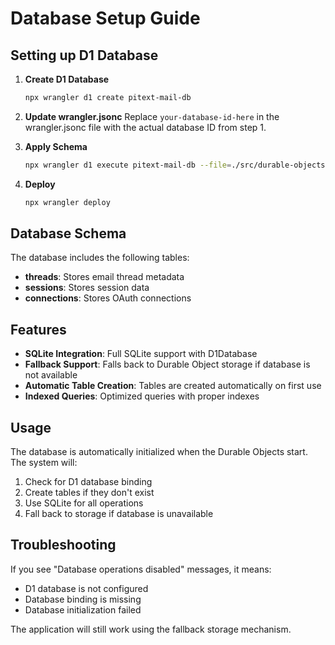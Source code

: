 # Database Setup Guide

## Setting up D1 Database

1. **Create D1 Database**
   ```bash
   npx wrangler d1 create pitext-mail-db
   ```

2. **Update wrangler.jsonc**
   Replace `your-database-id-here` in the wrangler.jsonc file with the actual database ID from step 1.

3. **Apply Schema**
   ```bash
   npx wrangler d1 execute pitext-mail-db --file=./src/durable-objects/schema.sql
   ```

4. **Deploy**
   ```bash
   npx wrangler deploy
   ```

## Database Schema

The database includes the following tables:

- **threads**: Stores email thread metadata
- **sessions**: Stores session data
- **connections**: Stores OAuth connections

## Features

- **SQLite Integration**: Full SQLite support with D1Database
- **Fallback Support**: Falls back to Durable Object storage if database is not available
- **Automatic Table Creation**: Tables are created automatically on first use
- **Indexed Queries**: Optimized queries with proper indexes

## Usage

The database is automatically initialized when the Durable Objects start. The system will:

1. Check for D1 database binding
2. Create tables if they don't exist
3. Use SQLite for all operations
4. Fall back to storage if database is unavailable

## Troubleshooting

If you see "Database operations disabled" messages, it means:
- D1 database is not configured
- Database binding is missing
- Database initialization failed

The application will still work using the fallback storage mechanism.